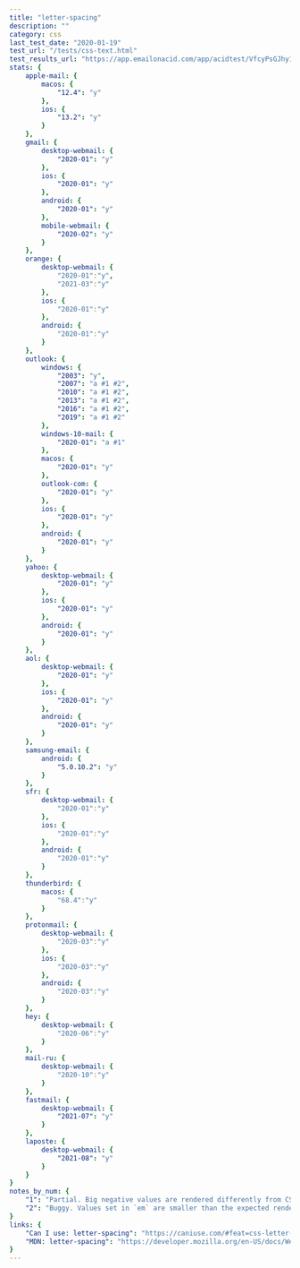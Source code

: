 ```yaml
---
title: "letter-spacing"
description: ""
category: css
last_test_date: "2020-01-19"
test_url: "/tests/css-text.html"
test_results_url: "https://app.emailonacid.com/app/acidtest/VfcyPsGJhy1PhKyxvuo0oXGz0tPdMLjc7tI37nGIW8HWu/list"
stats: {
	apple-mail: {
		macos: {
			"12.4": "y"
		},
		ios: {
			"13.2": "y"
		}
	},
	gmail: {
		desktop-webmail: {
			"2020-01": "y"
		},
		ios: {
			"2020-01": "y"
		},
		android: {
			"2020-01": "y"
		},
        mobile-webmail: {
            "2020-02": "y"
        }
	},
    orange: {
        desktop-webmail: {
            "2020-01":"y",
            "2021-03":"y"
        },
        ios: {
            "2020-01":"y"
        },
        android: {
            "2020-01":"y"
        }
    },
	outlook: {
		windows: {
			"2003": "y",
			"2007": "a #1 #2",
			"2010": "a #1 #2",
			"2013": "a #1 #2",
			"2016": "a #1 #2",
			"2019": "a #1 #2"
		},
		windows-10-mail: {
			"2020-01": "a #1"
		},
		macos: {
			"2020-01": "y"
		},
		outlook-com: {
			"2020-01": "y"
		},
		ios: {
			"2020-01": "y"
		},
		android: {
			"2020-01": "y"
		}
	},
	yahoo: {
		desktop-webmail: {
			"2020-01": "y"
		},
		ios: {
			"2020-01": "y"
		},
		android: {
			"2020-01": "y"
		}
	},
	aol: {
		desktop-webmail: {
			"2020-01": "y"
		},
		ios: {
			"2020-01": "y"
		},
		android: {
			"2020-01": "y"
		}
	},
	samsung-email: {
		android: {
			"5.0.10.2": "y"
		}
	},
    sfr: {
        desktop-webmail: {
            "2020-01":"y"
        },
        ios: {
            "2020-01":"y"
        },
        android: {
            "2020-01":"y"
        }
    },
	thunderbird: {
		macos: {
			"68.4":"y"
		}
	},
    protonmail: {
        desktop-webmail: {
            "2020-03":"y"
        },
        ios: {
            "2020-03":"y"
        },
        android: {
            "2020-03":"y"
        }
    },
    hey: {
        desktop-webmail: {
            "2020-06":"y"
        }
    },
    mail-ru: {
        desktop-webmail: {
            "2020-10":"y"
        }
    },
	fastmail: {
		desktop-webmail: {
			"2021-07": "y"
		}
	},
    laposte: {
        desktop-webmail: {
            "2021-08": "y"
        }
    }
}
notes_by_num: {
    "1": "Partial. Big negative values are rendered differently from CSS standards.",
	"2": "Buggy. Values set in `em` are smaller than the expected render in CSS. See [#192](https://github.com/hteumeuleu/caniemail/issues/192)."
}
links: {
    "Can I use: letter-spacing": "https://caniuse.com/#feat=css-letter-spacing",
    "MDN: letter-spacing": "https://developer.mozilla.org/en-US/docs/Web/CSS/letter-spacing"
}
---
```

